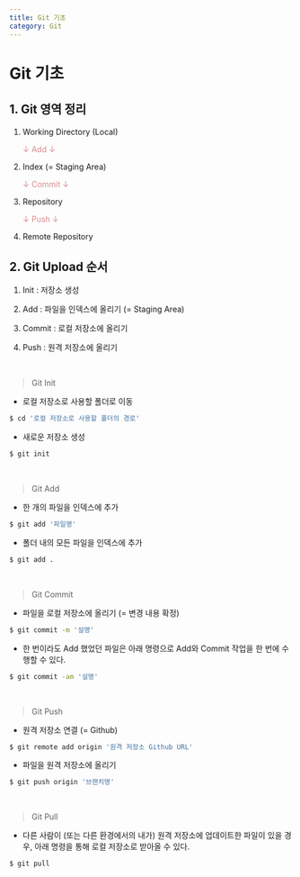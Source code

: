 ```yaml
---
title: Git 기초
category: Git
---
```


# Git 기초


## 1. Git 영역 정리

1. Working Directory (Local)

   <span style="color:rgb(218, 139, 139)">↓ Add ↓</span>

2. Index (= Staging Area)

   <span style="color:rgb(218, 139, 139)">↓ Commit ↓</span>

3. Repository

   <span style="color:rgb(218, 139, 139)">↓ Push ↓</span>

4. Remote Repository


## 2. Git Upload 순서

1. Init : 저장소 생성

2. Add : 파일을 인덱스에 올리기 (= Staging Area)

3. Commit : 로컬 저장소에 올리기

4. Push : 원격 저장소에 올리기

<br>

> Git Init

- 로컬 저장소로 사용할 폴더로 이동

```bash
$ cd '로컬 저장소로 사용할 폴더의 경로'
```

- 새로운 저장소 생성

```bash
$ git init
```

<br>

> Git Add

- 한 개의 파일을 인덱스에 추가

```bash
$ git add '파일명'
```

- 폴더 내의 모든 파일을 인덱스에 추가

```bash
$ git add .
```

<br>

> Git Commit

- 파일을 로컬 저장소에 올리기 (= 변경 내용 확정)

```bash
$ git commit -m '설명'
```

- 한 번이라도 Add 했었던 파일은 아래 명령으로 Add와 Commit 작업을 한 번에 수행할 수 있다.

```bash
$ git commit -am '설명'
```

<br>

> Git Push

- 원격 저장소 연결 (= Github)

```bash
$ git remote add origin '원격 저장소 Github URL'
```

- 파일을 원격 저장소에 올리기

```bash
$ git push origin '브랜치명'
```

<br>

> Git Pull

- 다른 사람이 (또는 다른 환경에서의 내가) 원격 저장소에 업데이트한 파일이 있을 경우, 아래 명령을 통해 로컬 저장소로 받아올 수 있다.

```bash
$ git pull
```